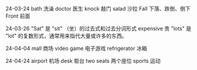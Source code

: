 24-03-24
bath 洗澡
doctor 医生
knock 敲门
salad 沙拉
Fall 下落、跌倒、倒下
Front 前面

24-03-26
"Sat" 是 "sit" （坐）的过去式和过去分词形式
expensive 贵
"lots" 是 "lot" 的复数形式，通常用来指代大量或许多的东西。

24-04-04
mall 商场
video game 电子游戏
refrigerator 冰箱

24-04-24
airport 机场
desk 柜台
two seats 两个座位
sports 运动